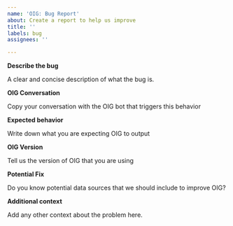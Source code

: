 ```yaml
---
name: 'OIG: Bug Report'
about: Create a report to help us improve
title: ''
labels: bug
assignees: ''

---
```


**Describe the bug**

A clear and concise description of what the bug is.

**OIG Conversation**

Copy your conversation with the OIG bot that triggers this behavior

**Expected behavior**

Write down what you are expecting OIG to output 

**OIG Version**

Tell us the version of OIG that you are using

**Potential Fix**

Do you know potential data sources that we should include to improve OIG?

**Additional context**

Add any other context about the problem here.
